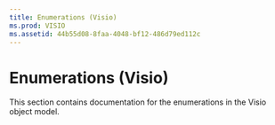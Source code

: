 ```yaml
---
title: Enumerations (Visio)
ms.prod: VISIO
ms.assetid: 44b55d08-8faa-4048-bf12-486d79ed112c
---
```



# Enumerations (Visio)
This section contains documentation for the enumerations in the Visio object model.

